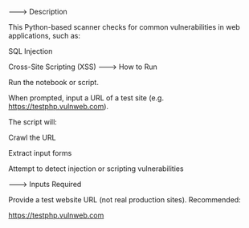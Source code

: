 ---> Description

This Python-based scanner checks for common vulnerabilities in web applications, such as:

SQL Injection

Cross-Site Scripting (XSS)
---> How to Run

Run the notebook or script.

When prompted, input a URL of a test site (e.g. https://testphp.vulnweb.com).

The script will:

Crawl the URL

Extract input forms

Attempt to detect injection or scripting vulnerabilities

---> Inputs Required

Provide a test website URL (not real production sites). Recommended:

https://testphp.vulnweb.com
